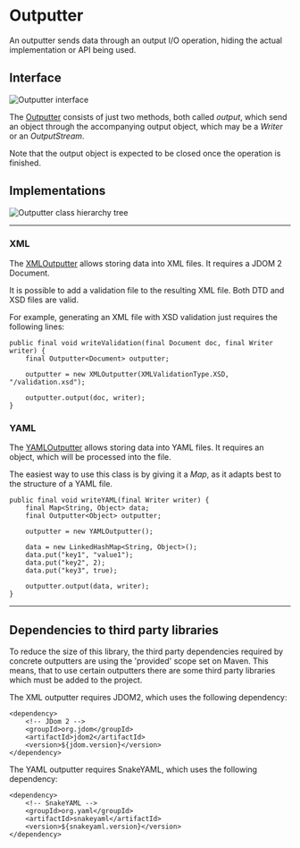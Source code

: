 # Outputter

An outputter sends data through an output I/O operation, hiding the actual implementation or API being used.
	
## Interface

![Outputter interface](./images/outputter_class.png)

The [Outputter][outputter] consists of just two methods, both called _output_, which send an object through the accompanying output object, which may be a _Writer_ or an _OutputStream_.
	
Note that the output object is expected to be closed once the operation is finished.

## Implementations

![Outputter class hierarchy tree](./images/outputter_class_tree.png)

---

### XML

The [XMLOutputter][xml_outputter] allows storing data into XML files. It requires a JDOM 2 Document.
	
It is possible to add a validation file to the resulting XML file. Both DTD and XSD files are valid.
	
For example, generating an XML file with XSD validation just requires the following lines:

```
public final void writeValidation(final Document doc, final Writer writer) {
	final Outputter<Document> outputter;
	
	outputter = new XMLOutputter(XMLValidationType.XSD, "/validation.xsd");
	
	outputter.output(doc, writer);
}
```

### YAML

The [YAMLOutputter][yaml_outputter] allows storing data into YAML files. It requires an object, which will be processed into the file.
	
The easiest way to use this class is by giving it a _Map_, as it adapts best to the structure of a YAML file.
	
```
public final void writeYAML(final Writer writer) {
	final Map<String, Object> data;
	final Outputter<Object> outputter;
	
	outputter = new YAMLOutputter();
	
	data = new LinkedHashMap<String, Object>();
	data.put("key1", "value1");
	data.put("key2", 2);
	data.put("key3", true);
	
	outputter.output(data, writer);
}
```

---

## Dependencies to third party libraries

To reduce the size of this library, the third party dependencies required by concrete outputters are using the 'provided' scope set on Maven. This means, that to use certain outputters there are some third party libraries which must be added to the project.

The XML outputter requires JDOM2, which uses the following dependency:

```
<dependency>
	<!-- JDom 2 -->
	<groupId>org.jdom</groupId>
	<artifactId>jdom2</artifactId>
	<version>${jdom.version}</version>
</dependency>
```

The YAML outputter requires SnakeYAML, which uses the following dependency:

```
<dependency>
	<!-- SnakeYAML -->
	<groupId>org.yaml</groupId>
	<artifactId>snakeyaml</artifactId>
	<version>${snakeyaml.version}</version>
</dependency>
```

[outputter]: ./apidocs/com/wandrell/pattern/outputter/Outputter.html
[xml_outputter]: ./apidocs/com/wandrell/pattern/outputter/xml/XMLOutputter.html
[yaml_outputter]: ./apidocs/com/wandrell/pattern/outputter/yaml/YAMLOutputter.html